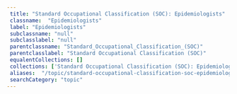 ```yaml
--- 
 title: "Standard Occupational Classification (SOC): Epidemiologists" 
 classname:  "Epidemiologists" 
 label: "Epidemiologists" 
 subclassname: "null" 
 subclasslabel: "null" 
 parentclassname: "Standard_Occupational_Classification_(SOC)" 
 parentclasslabel: "Standard Occupational Classification (SOC)" 
 equalentCollections: [] 
 collections: ['Standard Occupational Classification (SOC): Epidemiologists']
 aliases:  "/topic/standard-occupational-classification-soc-epidemiologists"  
 searchCategory: "topic" 
---
```

